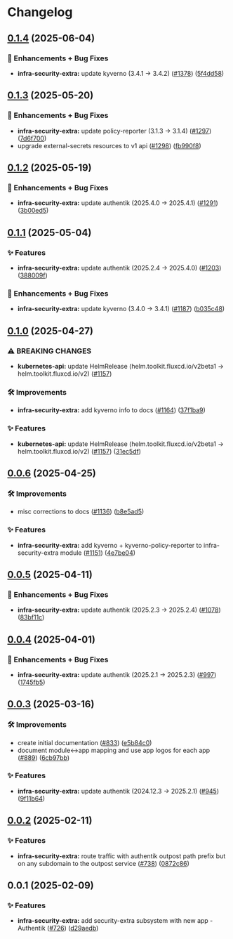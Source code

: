 # Changelog

## [0.1.4](https://github.com/ppat/homelab-ops-kubernetes-apps/compare/infra-security-extra-v0.1.3...infra-security-extra-v0.1.4) (2025-06-04)


### 🚀 Enhancements + Bug Fixes

* **infra-security-extra:** update kyverno (3.4.1 -&gt; 3.4.2) ([#1378](https://github.com/ppat/homelab-ops-kubernetes-apps/issues/1378)) ([5f4dd58](https://github.com/ppat/homelab-ops-kubernetes-apps/commit/5f4dd5853332fe4e578d0646d716c0a5ff1b3a55))

## [0.1.3](https://github.com/ppat/homelab-ops-kubernetes-apps/compare/infra-security-extra-v0.1.2...infra-security-extra-v0.1.3) (2025-05-20)


### 🚀 Enhancements + Bug Fixes

* **infra-security-extra:** update policy-reporter (3.1.3 -&gt; 3.1.4) ([#1297](https://github.com/ppat/homelab-ops-kubernetes-apps/issues/1297)) ([7d6f700](https://github.com/ppat/homelab-ops-kubernetes-apps/commit/7d6f7002d6686b1e7eb781f1396fb5888b0041c8))
* upgrade external-secrets resources to v1 api ([#1298](https://github.com/ppat/homelab-ops-kubernetes-apps/issues/1298)) ([fb990f8](https://github.com/ppat/homelab-ops-kubernetes-apps/commit/fb990f8259e828635e1fe5254a9fae4311276ac8))

## [0.1.2](https://github.com/ppat/homelab-ops-kubernetes-apps/compare/infra-security-extra-v0.1.1...infra-security-extra-v0.1.2) (2025-05-19)


### 🚀 Enhancements + Bug Fixes

* **infra-security-extra:** update authentik (2025.4.0 -&gt; 2025.4.1) ([#1291](https://github.com/ppat/homelab-ops-kubernetes-apps/issues/1291)) ([3b00ed5](https://github.com/ppat/homelab-ops-kubernetes-apps/commit/3b00ed5ccc0e546544d92b483daaf36ef5723300))

## [0.1.1](https://github.com/ppat/homelab-ops-kubernetes-apps/compare/infra-security-extra-v0.1.0...infra-security-extra-v0.1.1) (2025-05-04)


### ✨ Features

* **infra-security-extra:** update authentik (2025.2.4 -&gt; 2025.4.0) ([#1203](https://github.com/ppat/homelab-ops-kubernetes-apps/issues/1203)) ([388009f](https://github.com/ppat/homelab-ops-kubernetes-apps/commit/388009fef8a48aadbd012a9aa0ffd23b98fc7d8d))


### 🚀 Enhancements + Bug Fixes

* **infra-security-extra:** update kyverno (3.4.0 -&gt; 3.4.1) ([#1187](https://github.com/ppat/homelab-ops-kubernetes-apps/issues/1187)) ([b035c48](https://github.com/ppat/homelab-ops-kubernetes-apps/commit/b035c48a34af65f8c890e8f457965463460d65e7))

## [0.1.0](https://github.com/ppat/homelab-ops-kubernetes-apps/compare/infra-security-extra-v0.0.6...infra-security-extra-v0.1.0) (2025-04-27)


### ⚠ BREAKING CHANGES

* **kubernetes-api:** update HelmRelease (helm.toolkit.fluxcd.io/v2beta1 -> helm.toolkit.fluxcd.io/v2) ([#1157](https://github.com/ppat/homelab-ops-kubernetes-apps/issues/1157))

### 🛠 Improvements

* **infra-security-extra:** add kyverno info to docs ([#1164](https://github.com/ppat/homelab-ops-kubernetes-apps/issues/1164)) ([37f1ba9](https://github.com/ppat/homelab-ops-kubernetes-apps/commit/37f1ba949183a8281c671aa424fe6c9cfe04769a))


### ✨ Features

* **kubernetes-api:** update HelmRelease (helm.toolkit.fluxcd.io/v2beta1 -&gt; helm.toolkit.fluxcd.io/v2) ([#1157](https://github.com/ppat/homelab-ops-kubernetes-apps/issues/1157)) ([31ec5df](https://github.com/ppat/homelab-ops-kubernetes-apps/commit/31ec5dfb58eff2f777c5a9f1f91b173d1a865fdd))

## [0.0.6](https://github.com/ppat/homelab-ops-kubernetes-apps/compare/infra-security-extra-v0.0.5...infra-security-extra-v0.0.6) (2025-04-25)


### 🛠 Improvements

* misc corrections to docs ([#1136](https://github.com/ppat/homelab-ops-kubernetes-apps/issues/1136)) ([b8e5ad5](https://github.com/ppat/homelab-ops-kubernetes-apps/commit/b8e5ad5356f5468db09444edaa86e27a44379688))


### ✨ Features

* **infra-security-extra:** add kyverno + kyverno-policy-reporter to infra-security-extra module ([#1151](https://github.com/ppat/homelab-ops-kubernetes-apps/issues/1151)) ([4e7be04](https://github.com/ppat/homelab-ops-kubernetes-apps/commit/4e7be047441e488deacb25d7548bc6a7c43ba569))

## [0.0.5](https://github.com/ppat/homelab-ops-kubernetes-apps/compare/infra-security-extra-v0.0.4...infra-security-extra-v0.0.5) (2025-04-11)


### 🚀 Enhancements + Bug Fixes

* **infra-security-extra:** update authentik (2025.2.3 -&gt; 2025.2.4) ([#1078](https://github.com/ppat/homelab-ops-kubernetes-apps/issues/1078)) ([83bf11c](https://github.com/ppat/homelab-ops-kubernetes-apps/commit/83bf11c1eaba3bd24f554f874d1794ff3aee3952))

## [0.0.4](https://github.com/ppat/homelab-ops-kubernetes-apps/compare/infra-security-extra-v0.0.3...infra-security-extra-v0.0.4) (2025-04-01)


### 🚀 Enhancements + Bug Fixes

* **infra-security-extra:** update authentik (2025.2.1 -&gt; 2025.2.3) ([#997](https://github.com/ppat/homelab-ops-kubernetes-apps/issues/997)) ([1745fb5](https://github.com/ppat/homelab-ops-kubernetes-apps/commit/1745fb5ee3267f74a8258944f5a9bc18b4be1ebd))

## [0.0.3](https://github.com/ppat/homelab-ops-kubernetes-apps/compare/infra-security-extra-v0.0.2...infra-security-extra-v0.0.3) (2025-03-16)


### 🛠 Improvements

* create initial documentation ([#833](https://github.com/ppat/homelab-ops-kubernetes-apps/issues/833)) ([e5b84c0](https://github.com/ppat/homelab-ops-kubernetes-apps/commit/e5b84c03920d34e3055bea987b465e04092af030))
* document module&lt;-&gt;app mapping and use app logos for each app ([#889](https://github.com/ppat/homelab-ops-kubernetes-apps/issues/889)) ([6cb97bb](https://github.com/ppat/homelab-ops-kubernetes-apps/commit/6cb97bb71826434291de7b067983830376f0d12b))


### ✨ Features

* **infra-security-extra:** update authentik (2024.12.3 -&gt; 2025.2.1) ([#945](https://github.com/ppat/homelab-ops-kubernetes-apps/issues/945)) ([9f11b64](https://github.com/ppat/homelab-ops-kubernetes-apps/commit/9f11b64b869e9d2bd1ca3cfe4070b77cee8c9ead))

## [0.0.2](https://github.com/ppat/homelab-ops-kubernetes-apps/compare/infra-security-extra-v0.0.1...infra-security-extra-v0.0.2) (2025-02-11)


### ✨ Features

* **infra-security-extra:** route traffic with authentik outpost path prefix but on any subdomain to the outpost service ([#738](https://github.com/ppat/homelab-ops-kubernetes-apps/issues/738)) ([0872c86](https://github.com/ppat/homelab-ops-kubernetes-apps/commit/0872c86cef6642b69257a79cfb573cbbe8259077))

## 0.0.1 (2025-02-09)


### ✨ Features

* **infra-security-extra:** add security-extra subsystem with new app - Authentik ([#726](https://github.com/ppat/homelab-ops-kubernetes-apps/issues/726)) ([d29aedb](https://github.com/ppat/homelab-ops-kubernetes-apps/commit/d29aedb758f09caf68a51ce4ba51adbb2556354c))
